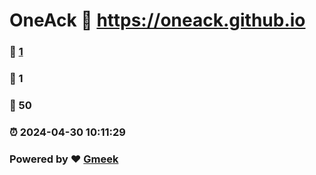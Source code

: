 # OneAck :link: https://oneack.github.io 
### :page_facing_up: [1](https://oneack.github.io/tag.html) 
### :speech_balloon: 1 
### :hibiscus: 50 
### :alarm_clock: 2024-04-30 10:11:29 
### Powered by :heart: [Gmeek](https://github.com/Meekdai/Gmeek)
